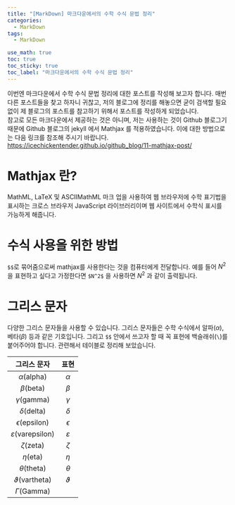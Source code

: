 ```yaml
---
title: "[MarkDown] 마크다운에서의 수학 수식 문법 정리"
categories:
  - MarkDown
tags:
  - MarkDown

use_math: true
toc: true
toc_sticky: true
toc_label: "마크다운에서의 수학 수식 문법 정리"
---
```


이번엔 마크다운에서 수학 수식 문법 정리에 대한 포스트를 작성해 보고자 합니다. 매번 다른 포스트들을 찾고 하자니 귀찮고, 저의 블로그에 정리를 해놓으면 굳이 검색할 필요 없이 제 블로그의 포스트를 참고하기 위해서 포스트를 작성하게 되었습니다.   
참고로 모든 마크다운에서 제공하는 것은 아니며, 저는 사용하는 것이 Github 블로그기 때문에 Github 블로그의 jekyll 에서 Mathjax 를 적용하였습니다. 이에 대한 방법으로는 다음 링크를 참조해 주시기 바랍니다.   
<https://icechickentender.github.io/github_blog/11-mathjax-post/>

# Mathjax 란?

MathML, LaTeX 및 ASCIIMathML 마크 업을 사용하여 웹 브라우저에 수학 표기법을 표시하는 크로스 브라우저 JavaScript 라이브러리이며 웹 사이트에서 수학식 표시를 가능하게 해줍니다.

# 수식 사용을 위한 방법

`$$`로 묶어줌으로써 mathjax를 사용한다는 것을 컴퓨터에게 전달합니다. 예를 들어 $N^2$ 을 표현하고 싶다고 가정한다면 `$N^2$` 을 사용하면 $N^2$ 과 같이 출력됩니다.

# 그리스 문자

다양한 그리스 문자들을 사용할 수 있습니다. 그리스 문자들은 수학 수식에서 알파($\alpha$), 베타($\beta$) 등과 같은 기호입니다. 그리고 `$$` 안에서 쓰고자 할 때 꼭 표현에 백슬래쉬(`\`)를 붙어주어야 합니다. 관련해서 테이블로 정리해 보았습니다.

|그리스 문자|표현|
|:------:|:-:|
|$\alpha$(alpha)|$\alpha$|
|$\beta$(beta)|$\beta$|
|$\gamma$(gamma)|$\gamma$|
|$\delta$(delta)|$\delta$|
|$\epsilon$(epsilon)|$\epsilon$|
|$\varepsilon$(varepsilon)|$\varepsilon$|
|$\zeta$(zeta)|$\zeta$|
|$\eta$(eta)|$\eta$|
|$\theta$(theta)|$\theta$|
|$\vartheta$(vartheta)|$\vartheta$|
|$\Gamma$(Gamma)||
